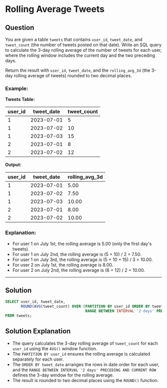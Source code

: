 
# Rolling Average Tweets

## Question

You are given a table `tweets` that contains `user_id`, `tweet_date`, and `tweet_count` (the number of tweets posted on that date). Write an SQL query to calculate the 3-day rolling average of the number of tweets for each user, where the rolling window includes the current day and the two preceding days.

Return the result with `user_id`, `tweet_date`, and the `rolling_avg_3d` (the 3-day rolling average of tweets) rounded to two decimal places.

### Example:

**Tweets Table:**

| user_id | tweet_date | tweet_count |
|---------|------------|-------------|
| 1       | 2023-07-01 | 5           |
| 1       | 2023-07-02 | 10          |
| 1       | 2023-07-03 | 15          |
| 2       | 2023-07-01 | 8           |
| 2       | 2023-07-02 | 12          |

**Output:**

| user_id | tweet_date | rolling_avg_3d |
|---------|------------|----------------|
| 1       | 2023-07-01 | 5.00           |
| 1       | 2023-07-02 | 7.50           |
| 1       | 2023-07-03 | 10.00          |
| 2       | 2023-07-01 | 8.00           |
| 2       | 2023-07-02 | 10.00          |

### Explanation:

- For user 1 on July 1st, the rolling average is 5.00 (only the first day's tweets).
- For user 1 on July 2nd, the rolling average is (5 + 10) / 2 = 7.50.
- For user 1 on July 3rd, the rolling average is (5 + 10 + 15) / 3 = 10.00.
- For user 2 on July 1st, the rolling average is 8.00.
- For user 2 on July 2nd, the rolling average is (8 + 12) / 2 = 10.00.

---

## Solution

```sql
SELECT user_id, tweet_date, 
       ROUND(AVG(tweet_count) OVER (PARTITION BY user_id ORDER BY tweet_date 
                                    RANGE BETWEEN INTERVAL '2 days' PRECEDING AND CURRENT ROW), 2) AS rolling_avg_3d
FROM tweets;
```

## Solution Explanation

- The query calculates the 3-day rolling average of `tweet_count` for each `user_id` using the `AVG()` window function.
- The `PARTITION BY user_id` ensures the rolling average is calculated separately for each user.
- The `ORDER BY tweet_date` arranges the rows in date order for each user, and the `RANGE BETWEEN INTERVAL '2 days' PRECEDING AND CURRENT ROW` defines the 3-day window for the rolling average.
- The result is rounded to two decimal places using the `ROUND()` function.
